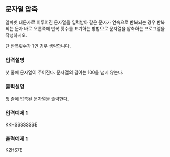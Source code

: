## 문자열 압축

알파벳 대문자로 이루어진 문자열을 입력받아 같은 문자가 연속으로 반복되는 경우
반복되는 문자 바로 오른쪽에 반복 횟수를 표기하는 방법으로 문자열을 압축하는 프로그램을 작성하시오.

단 반복횟수가 1인 경우 생략합니다.

### 입력설명

첫 줄에 문자열이 주어진다. 문자열의 길이는 100을 넘지 않는다.

### 출력설명

첫 줄에 압축된 문자열을 출력한다.

### 입력예제 1

KKHSSSSSSSE

### 출력예제 1

K2HS7E
